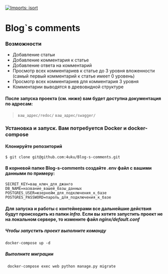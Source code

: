 [![Imports: isort](https://img.shields.io/badge/%20imports-isort-%231674b1?style=flat&labelColor=ef8336)](https://pycqa.github.io/isort/)

# Blog`s comments

### Возможности

- Добавление статьи
- Добавление комментария к статье
- Добавление ответа на комментарий
- Просмотр всех комментариев к статье до 3 уровня вложенности (самый первый комментарий к статье имеет 0 уровень)
- Просмотр всех комментариев для комментария 3 уровня
- Комментарии выводятся в древовидной структуре

#### После запуска проекта (см. ниже) вам будет доступна документация по адресам:
> `ваш_адрес/redoc/`
`ваш_адрес/swagger/`

### Установка и запуск. Вам потребуется Docker и docker-compose

#### Клонируйте репозиторий

`$ git clone git@github.com:4uku/Blog-s-comments.git`

#### В корневой папке Blog-s-comments создайте .env файл с вашими данными по примеру:

    SECRET_KEY=ваш_ключ_для_джанго
    DB_NAME=название_вашей_базы_данных
    POSTGRES_USER=юзернейм_для_подключения_к_базе
    POSTGRES_PASSWORD=пароль_для_подключения_к_базе

#### Для запуска и работы с контейнерами все дальнейшие действия будут происходить из папки *infra*. Если вы хотите запустить проект не на локальном сервере, то измените файл *nginx/default.conf*
##### Чтобы запустить проект выполните команду
 `docker-compose up -d`
 ##### Выполните миграции
` docker-compose exec web python manage.py migrate`
